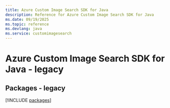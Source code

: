 ```yaml
---
title: Azure Custom Image Search SDK for Java
description: Reference for Azure Custom Image Search SDK for Java
ms.date: 09/19/2025
ms.topic: reference
ms.devlang: java
ms.service: customimagesearch
---
```

# Azure Custom Image Search SDK for Java - legacy
## Packages - legacy
[!INCLUDE [packages](custom-image-search-index.md)]